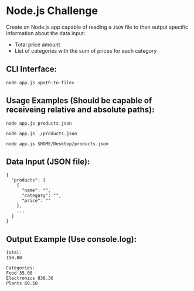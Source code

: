 # Node.js Challenge

Create an Node.js app capable of reading a `JSON` file to then output specific information about the data input:
- Total price amount
- List of categories with the sum of prices for each category

## CLI Interface:

`node app.js <path-to-file>`

## Usage Examples (Should be capable of receiveing relative and absolute paths):

```node app.js products.json```

```node app.js ./products.json```

```node app.js $HOME/Desktop/products.json```

## Data Input (JSON file):

```
{
  "products": [
    {
      "name": "",
      "category": "",
      "price": ""
    },
    ...
  ]
}
```

## Output Example (Use console.log):

```
Total:
150.00

Categories:
Food 35.00
Electronics 838.36
Plants 60.50
```
